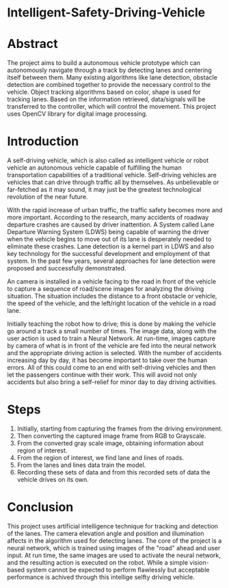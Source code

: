 # Intelligent-Safety-Driving-Vehicle

# Abstract

The project aims to build a autonomous vehicle prototype which can autonomously navigate through a track by detecting lanes and centering itself between them. Many existing algorithms like lane detection, obstacle detection are combined together to provide the necessary control to the vehicle. Object tracking algorithms based on color, shape is used for tracking lanes. Based on the information retrieved, data/signals will be transferred to the controller, which will control the movement. This project uses OpenCV library for digital image processing.

# Introduction

A self-driving vehicle, which is also called  as  intelligent vehicle or robot vehicle an autonomous vehicle capable of fulfilling the human transportation capabilities of a traditional vehicle. Self-driving vehicles are vehicles that can drive through traffic all by themselves. As unbelievable or far-fetched as it may sound, it may just be the greatest technological revolution of the near future.

With the rapid increase of urban traffic, the traffic safety becomes more and more important. According to the research, many accidents of roadway departure crashes are caused by driver inattention. A System called Lane Departure Warning System (LDWS) being capable of warning the driver when the vehicle begins to move out of its lane is desperately needed to eliminate these crashes. Lane detection is a kernel part in LDWS and also key technology for the successful development and employment of that system. In the past few years, several approaches for lane detection were proposed and successfully demonstrated.

An camera is installed in a vehicle facing to the road in front of the vehicle to capture a sequence of road/scene images for analyzing the driving situation. The situation includes the distance to a front obstacle or vehicle, the speed of the vehicle, and the left/right location of the vehicle in a road lane.

Initially teaching the robot how to drive; this is done by making the vehicle go around a track a small number of times. The image data, along with the user action is used to train a Neural Network. At run-time, images capture by camera of what is in front of the vehicle are fed into the neural network and the appropriate driving action is selected. 
With the number of accidents increasing day by day, it has become important to take over the human errors.  All of this could come to an end with self-driving vehicles and then let the passengers continue with their work. This will avoid not only accidents but also bring a self-relief for minor day to day driving activities.


# Steps

1. Initially, starting from capturing the frames from the driving environment.
2. Then converting the captured image frame from RGB to Grayscale. 
3. From the converted gray scale image, obtaining information about region of interest.
4. From the region of interest, we find lane and lines of roads.
5. From the lanes and lines data train the model.
5. Recording these sets of data and from this recorded sets of data the vehicle drives on its own.


# Conclusion

This project uses artificial intelligence technique for tracking and detection of the lanes. The camera elevation angle and position and illumination affects in the algorithm used for detecting lanes. The core of the project is a neural network, which is trained using  images of the "road" ahead and user input. At run time, the same images are used to activate the neural network, and the resulting action is executed on the robot. While a simple vision-based system cannot be expected to perform flawlessly but acceptable performance is achived through this intellige selfty driving vehicle.
